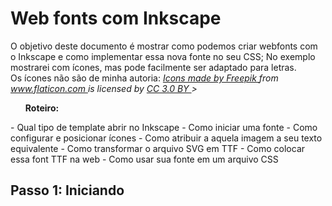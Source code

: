 # Web fonts com Inkscape

<p>
  O objetivo deste documento é mostrar como podemos criar webfonts com o Inkscape e como implementar essa nova fonte no seu CSS;
  No exemplo mostrarei com ícones, mas pode facilmente ser adaptado para letras.
  <br>
  Os ícones não são de minha autoria: <i><a href="http://www.freepik.com" title="Icons made by Freepik">Icons made by Freepik </a>from <a href="https://www.flaticon.com/" title="Flaticon">www.flaticon.com </a>is licensed by <a href="http://creativecommons.org/licenses/by/3.0/" title="Creative Commons BY 3.0" target="_blank">CC 3.0 BY </a>></i>
  <br>

<ul><b>Roteiro:</b></ul>
- Qual tipo de template abrir no Inkscape
- Como iniciar uma fonte
- Como configurar e posicionar ícones
- Como atribuir a aquela imagem a seu texto equivalente
- Como transformar o arquivo SVG em TTF
- Como colocar essa font TTF na web
- Como usar sua fonte em um arquivo CSS
</p>

<h2>Passo 1: Iniciando </h2>

<p>
  
</p>
